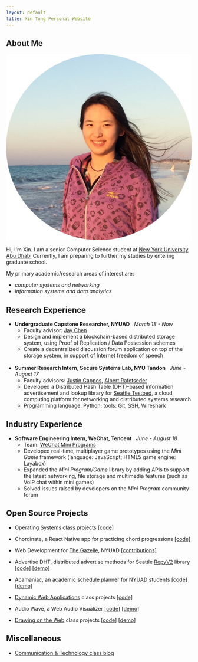 ```yaml
---
layout: default
title: Xin Tong Personal Website
---
```


## About Me

<img class="profile-picture" src="media/profile.jpeg">

Hi, I'm Xin. I am a senior Computer Science student at
<a href="https://nyuad.nyu.edu/en/" target="_blank">New York University Abu Dhabi</a>
Currently, I am preparing to further my studies by entering graduate school.

My primary academic/research areas of interest are:
+ _computer systems and networking_
+ _information systems and data analytics_

## Research Experience

* **Undergraduate Capstone Researcher, NYUAD** &nbsp; _March 18 - Now_
  + Faculty advisor: <a href="https://cs.nyu.edu/~jchen/" target="_blank">Jay Chen</a>
  + Design and implement a blockchain-based distributed storage system, using Proof of Replication / Data Possession schemes
  + Create a decentralized discussion forum application on top of the storage system, in support of Internet freedom of speech
<br/><br/>
* **Summer Research Intern, Secure Systems Lab, NYU Tandon** &nbsp; _June - August 17_
  + Faculty advisors:
  <a href="https://ssl.engineering.nyu.edu/people#faculty" target="_blank">Justin Cappos</a>,
  <a href="https://ssl.engineering.nyu.edu/people#faculty" target="_blank">Albert Rafetseder</a>
  + Developed a Distributed Hash Table (DHT)-based information advertisement and lookup library for <a href="https://seattle.poly.edu/html/" target="_blank">Seattle Testbed</a>, a cloud computing platform for networking and distributed systems research
  + Programming language: Python; tools: Git, SSH, Wireshark

## Industry Experience

* **Software Engineering Intern, WeChat, Tencent** &nbsp; _June - August 18_
  + Team: <a href="https://mp.weixin.qq.com/cgi-bin/wx" target="_blank">WeChat Mini Programs</a>
  + Developed real-time, multiplayer game prototypes using the *Mini Game* framework (language: JavaScript; HTML5 game engine: Layabox)
  + Expanded the *Mini Program/Game* library by adding APIs to support the latest networking, file storage and multimedia features (such as VoIP chat within mini games)
  + Solved issues raised by developers on the *Mini Program* community forum

## Open Source Projects
* Operating Systems class projects <a href="https://github.com/CynthiaTong/os_projects" target="_blank">[code]</a>

* Chordinate, a React Native app for practicing chord progressions <a href="https://github.com/guyu96/chordinate" target="_blank">[code]</a>

* Web Development for <a href="https://www.thegazelle.org/" target="_blank">The Gazelle</a>, NYUAD
  <a href="https://github.com/thegazelle-ad/gazelle-server/issues?utf8=%E2%9C%93&q=cynthiatong+" target="_blank">[contributions]</a>

* Advertise DHT, distributed advertise methods for Seattle <a href="https://github.com/SeattleTestbed/seattlelib_v2" target="_blank">RepyV2</a> library
<a href="https://github.com/CynthiaTong/advertise_dht" target="_blank">[code]</a>
<a href="https://github.com/CynthiaTong/advertise_dht/blob/master/media/Xin_Tong_summer17_research.pdf" target="_blank">[demo]</a>

* Acamaniac, an academic schedule planner for NYUAD students
<a href="https://github.com/guyu96/nyuad-course-planner/tree/react/react-app" target="_blank">[code]</a>
<a href="https://acamaniac.herokuapp.com/" target="_blank">[demo]</a>

* <a href="https://github.com/antiboredom/dynamicweb-2017" target="_blank">Dynamic Web Applications</a> class projects
<a href="https://github.com/CynthiaTong/dynamic-web-applications" target="_blank">[code]</a>

* Audio Wave, a Web Audio Visualizer
<a href="https://github.com/CynthiaTong/Mashups-Projects/tree/master/Audio_Wave" target="_blank">[code]</a>
<a href="http://xt405.nyuad.im/Mashups/Audio_Wave/" target="_blank">[demo]</a>

* <a href="https://cs.nyu.edu/courses/spring17/CSCI-UA.0380-002/" target="_blank">Drawing on the Web</a> class projects
<a href="https://github.com/CynthiaTong/drawing-on-the-web" target="_blank">[code]</a>
<a href="http://xt405.nyuad.im/draw_web/" target="_blank">[demo]</a>

## Miscellaneous
* <a href="http://xt405.nyuad.im/CommTech_blog/" target="_blank">Communication & Technology class blog</a>
